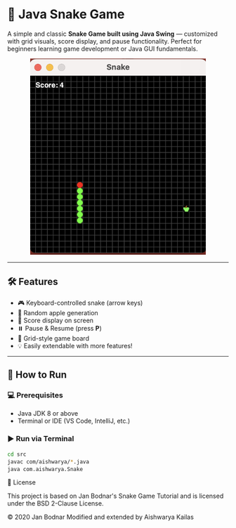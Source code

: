 # 🐍 Java Snake Game

A simple and classic **Snake Game built using Java Swing** — customized with grid visuals, score display, and pause functionality. Perfect for beginners learning game development or Java GUI fundamentals.

<p align="center">
  <img src="snake.png" alt="Snake Game Screenshot" width="400"/>
</p>

---

## 🛠️ Features

- 🎮 Keyboard-controlled snake (arrow keys)
- 🍎 Random apple generation
- 🔢 Score display on screen
- ⏸️ Pause & Resume (press **P**)
- 🎨 Grid-style game board
- 💡 Easily extendable with more features!

---

## 🚀 How to Run

### 💻 Prerequisites
- Java JDK 8 or above
- Terminal or IDE (VS Code, IntelliJ, etc.)


### ▶️ Run via Terminal

```bash
cd src
javac com/aishwarya/*.java
java com.aishwarya.Snake
```

📄 License
    
  This project is based on Jan Bodnar's Snake Game Tutorial and is licensed under the BSD 2-Clause License.

  © 2020 Jan Bodnar
  Modified and extended by Aishwarya Kailas
